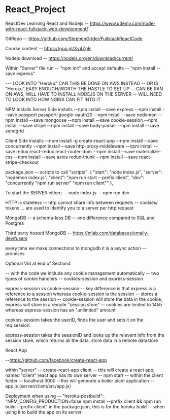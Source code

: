 # React_Project

ReactDev
Learning React and Nodejs -- https://www.udemy.com/node-with-react-fullstack-web-development/

GitRepo -- https://github.com/StephenGrider/FullstackReactCode

Course content -- https://goo.gl/Xv4ZgB

Nodejs download -- https://nodejs.org/en/download/current/

Within "Server" file run -- "npm init" and accept defaults -- "npm install --save express"

--- LOOK INTO "Heroku" CAN THIS BE DONE ON AWS INSTEAD -- OR IS "Heroku" EASY ENOUGH/WORTH THE HASTLE TO SET UP
-- CAN BE RAN ON AWS, WILL HAVE TO INSTALL NODEJS ON THE SERVER -- WILL NEED TO LOOK INTO HOW NGINX CAN FIT INTO IT

NPM installs
Server Side installs
--npm install --save express
--npm install --save passport passport-google-oauth20
--npm install --save nodemon
--npm install --save mongoose
--npm install --save cookie-session
--npm install --save stripe
--npm install --save body-parser
--npm install --save sendgrid

Client Side installs
--npm install -g create-react-app
--npm install --save concurrently
--npm install --save http-proxy-middleware
--npm install --save redux react-redux react-router-dom
--npm install --save materialize-css
--npm install --save axios redux-thunk
--npm install --save react-stripe-checkout

package.json -- scripts to call
"scripts": {
"start": "node index.js",
"server": "nodemon index.js",
"client": "npm run start --prefix client",
"dev": "concurrently \"npm run server\" \"npm run client\""
},

To start the SERVER
either;
-- node index.js
-- npm run dev

HTTP is stateless
-- http cannot share info between requests
-- cookies/ tokens ... are used to identify you to a server per http request

MongoDB
-- a schema-less DB -- one difference compared to SQL and Postgres

Third party hosted MongoDB
-- https://mlab.com/databases/emaily-dev#users

every time we make connections to mongodb it is a async action -- promises

Optional Vid at end of Section4

-- with the code we include any cookie management automatically
-- two types of cookie handlers -- cookies-session and express-session

express-session vs cookie-session
-- key difference is that express is a reference to a session whereas cookie-session is the session
-- stores a reference to the session
-- cookie-session will store the data in the cookie, express will store in a remote "session store"
-- cookies are limited to 14kb whereas express-session has an "unlimited" amount

cookies-session takes the userID, finds the user and sets it on the req.session.

express-session takes the seesionID and looks up the relevent info from the session store, which returns all the data. store data in a remote datastore

React App

--https://github.com/facebook/create-react-app

within "server" -- create-react-app client -- this will create a react app, named "client"
react app has its own server -- npm start -- within the client folder -- localhost:3000
--this will generate a boiler plant application
-- app.js (server/client/src/app.js)

Deployment
when using -- "heroku-postbuild": "NPM_CONFIG_PRODUCTION=false npm install --prefix client && npm run build --prefix client"
in the package.json, this is for the heroku build -- when using it to build the app on its server
